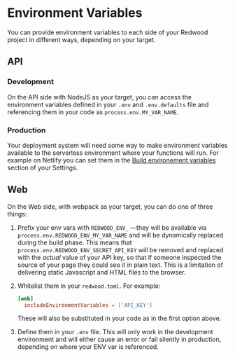 # Environment Variables

You can provide environment variables to each side of your Redwood project in different ways, depending on your target.

## API

### Development

On the API side with NodeJS as your target, you can access the environment variables defined in your `.env` and `.env.defaults` file and referencing them in your code as `process.env.MY_VAR_NAME`.

### Production

Your deployment system will need some way to make environment variables available to the serverless environment where your functions will run. For example on Netlify you can set them in the [Build environement variables](https://docs.netlify.com/configure-builds/environment-variables/) section of your Settings.

## Web

On the Web side, with webpack as your target, you can do one of three things:

1. Prefix your env vars with `REDWOOD_ENV_` —they will be available via `process.env.REDWOOD_ENV_MY_VAR_NAME` and will be dynamically replaced during the build phase. This means that `process.env.REDWOOD_ENV_SECRET_API_KEY` will be removed and replaced with the *actual* value of your API key, so that if someone inspected the source of your page they could see it in plain text. This is a limitation of delivering static Javascript and HTML files to the browser.

2. Whitelist them in your `redwood.toml`. For example:

    ```toml
    [web]
      includeEnvironmentVariables = ['API_KEY']
    ```
    These will also be substituted in your code as in the first option above.

3. Define them in your `.env` file. This will only work in the development environment and will either cause an error or fail silently in production, depending on where your ENV var is referenced.

